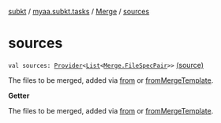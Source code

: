 [subkt](../../index.md) / [myaa.subkt.tasks](../index.md) / [Merge](index.md) / [sources](./sources.md)

# sources

`val sources: `[`Provider`](https://docs.gradle.org/current/javadoc/org/gradle/api/provider/Provider.html)`<`[`List`](https://kotlinlang.org/api/latest/jvm/stdlib/kotlin.collections/-list/index.html)`<`[`Merge.FileSpecPair`](-file-spec-pair/index.md)`>>` [(source)](https://github.com/Myaamori/SubKt/blob/0.1.9/src/main/kotlin/myaa/subkt/tasks/asstasks.kt#L172)

The files to be merged, added via [from](from.md) or [fromMergeTemplate](from-merge-template.md).

**Getter**

The files to be merged, added via [from](from.md) or [fromMergeTemplate](from-merge-template.md).


